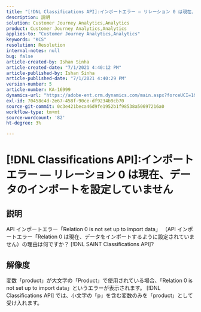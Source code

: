 ```yaml
---
title: "[!DNL Classifications API]:インポートエラー — リレーション 0 は現在、データのインポートに設定されていません 1"
description: 説明
solution: Customer Journey Analytics,Analytics
product: Customer Journey Analytics,Analytics
applies-to: "Customer Journey Analytics,Analytics"
keywords: "KCS"
resolution: Resolution
internal-notes: null
bug: false
article-created-by: Ishan Sinha
article-created-date: "7/1/2021 4:40:12 PM"
article-published-by: Ishan Sinha
article-published-date: "7/1/2021 4:40:29 PM"
version-number: 5
article-number: KA-16999
dynamics-url: "https://adobe-ent.crm.dynamics.com/main.aspx?forceUCI=1&pagetype=entityrecord&etn=knowledgearticle&id=7b3215fc-8ada-eb11-bacb-000d3a31f036"
exl-id: 70458c4d-2e67-458f-90ce-df9234b9cb70
source-git-commit: 0c3e421beca46d9fe1952b1f98538a50697216a0
workflow-type: tm+mt
source-wordcount: '82'
ht-degree: 3%

---
```


# [!DNL Classifications API]:インポートエラー — リレーション 0 は現在、データのインポートを設定していません

## 説明


API インポートエラー「Relation 0 is not set up to import data」 （API インポートエラー「Relation 0 は現在、データをインポートするように設定されていません）の理由は何ですか？ [!DNL SAINT Classifications API]?


## 解像度


変数「product」が大文字の「Product」で使用されている場合、「Relation 0 is not set up to import data」というエラーが表示されます。 [!DNL Classifications API] では、小文字の「p」を含む変数のみを「product」として受け入れます。

